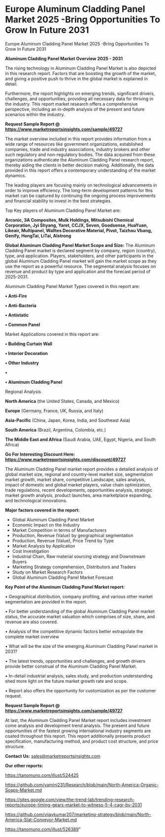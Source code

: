 # Europe Aluminum Cladding Panel Market 2025 -Bring Opportunities To Grow In Future 2031
Europe Aluminum Cladding Panel Market 2025 -Bring Opportunities To Grow In Future 2031

<Strong> Aluminum Cladding Panel Market Overview 2025 - 2031</strong>

The rising technology in Aluminum Cladding Panel Market is also depicted in this research report. Factors that are boosting the growth of the market, and giving a positive push to thrive in the global market is explained in detail.

Furthermore, the report highlights on emerging trends, significant drivers, challenges, and opportunities, providing all necessary data for thriving in the industry. This report market research offers a comprehensive perspective, including an in-depth analysis of the present and future scenarios within the industry.

<strong>Request Sample Report @ <a href=https://www.marketreportsinsights.com/sample/49727>https://www.marketreportsinsights.com/sample/49727</a></strong>

The market overview included in this report provides information from a wide range of resources like government organizations, established companies, trade and industry associations, industry brokers and other such regulatory and non-regulatory bodies. The data acquired from these organizations authenticate the Aluminum Cladding Panel research report, thereby aiding the clients in better decision making. Additionally, the data provided in this report offers a contemporary understanding of the market dynamics.

The leading players are focusing mainly on technological advancements in order to improve efficiency. The long-term development patterns for this market can be captured by continuing the ongoing process improvements and financial stability to invest in the best strategies.

Top Key players of Aluminum Cladding Panel Market are:

<strong>Arconic, 3A Composites, Mulk Holdings, Mitsubishi Chemical Corporation, Jyi Shyang, Yaret, CCJX, Seven, Goodsense, HuaYuan, Likeair, Multipanel, Walltes Decorative Material, Pivot, Taizhou Vbang, Genify, HongTai, LiTai, Alstrong</strong>

<strong><b>Global Aluminum Cladding Panel Market Scope and Size:</b></strong>
The Aluminum Cladding Panel market is declared segment by company, region (country), type, and application. Players, stakeholders, and other participants in the global Aluminum Cladding Panel market will gain the market scope as they use the report as a powerful resource. The segmental analysis focuses on revenue and product by type and application and the forecast period of 2025-2031.

Aluminum Cladding Panel Market Types covered in this report are:

<strong>•  Anti-Fire

•  Anti-Bacteria

•  Antistatic

•  Common Panel</strong>

Market Applications covered in this report are:

<strong>•  Building Curtain Wall

•  Interior Decoration

•  Other Industry

•  

•  Aluminum Cladding Panel</strong> 

Regional Analysis

<strong>North America</strong> (the United States, Canada, and Mexico)

<strong>Europe</strong> (Germany, France, UK, Russia, and Italy)

<strong>Asia-Pacific</strong> (China, Japan, Korea, India, and Southeast Asia)

<strong>South America</strong> (Brazil, Argentina, Colombia, etc.)

<strong>The Middle East and Africa</strong> (Saudi Arabia, UAE, Egypt, Nigeria, and South Africa)

<strong>Go For Interesting Discount Here: <a href=https://www.marketreportsinsights.com/discount/49727>https://www.marketreportsinsights.com/discount/49727</a></strong>

The Aluminum Cladding Panel market report provides a detailed analysis of global market size, regional and country-level market size, segmentation market growth, market share, competitive Landscape, sales analysis, impact of domestic and global market players, value chain optimization, trade regulations, recent developments, opportunities analysis, strategic market growth analysis, product launches, area marketplace expanding, and technological innovations.

<strong><b>Major factors covered in the report:</b></strong>
<ul>
  <li>Global Aluminum Cladding Panel Market </li>
  <li>Economic Impact on the Industry</li>
  <li>Market Competition in terms of Manufacturers</li>
  <li>Production, Revenue (Value) by geographical segmentation</li>
  <li>Production, Revenue (Value), Price Trend by Type</li>
  <li>Market Analysis by Application</li>
  <li>Cost Investigation</li>
  <li>Industrial Chain, Raw material sourcing strategy and Downstream Buyers</li>
  <li>Marketing Strategy comprehension, Distributors and Traders</li>
  <li>Study on Market Research Factors</li>
  <li>Global Aluminum Cladding Panel Market Forecast</li>
</ul>

<strong><b>Key Point of the Aluminum Cladding Panel Market report:</b></strong>

• Geographical distribution, company profiling, and various other market segmentation are provided in the report.

• For better understanding of the global Aluminum Cladding Panel market status, the accurate market valuation which comprises of size, share, and revenue are also covered.

• Analysis of the competitive dynamic factors better extrapolate the complete market overview

• What will be the size of the emerging Aluminum Cladding Panel market in 2031?

• The latest trends, opportunities and challenges, and growth drivers provide better construal of the Aluminum Cladding Panel Market.

• In-detail industrial analysis, sales study, and production understanding shed more light on the future market growth rate and scope.

• Report also offers the opportunity for customization as per the customer request.

<strong>Request Sample Report @ <a href=https://www.marketreportsinsights.com/sample/49727>https://www.marketreportsinsights.com/sample/49727</a></strong>

At last, the Aluminum Cladding Panel Market report includes investment come analysis and development trend analysis. The present and future opportunities of the fastest growing international industry segments are coated throughout this report. This report additionally presents product specification, manufacturing method, and product cost structure, and price structure.

<strong>Contact Us:</strong>
sales@marketreportsinsights.com

<strong>Our other reports:</strong>

<a href=https://tanomuno.com/illust/524425>https://tanomuno.com/illust/524425</a>

<a href=https://github.com/yamini231/Research/blob/main/North-America-Organic-Soaps-Market.md>https://github.com/yamini231/Research/blob/main/North-America-Organic-Soaps-Market.md</a>

<a href=https://sites.google.com/view/the-trend-lab/trending-research-reports/europe-timing-gears-market-to-witness-5-4-cagr-by-2031>https://sites.google.com/view/the-trend-lab/trending-research-reports/europe-timing-gears-market-to-witness-5-4-cagr-by-2031</a>

<a href=https://github.com/vijaykumar207/marketing-strategy/blob/main/North-America-Slat-Conveyor-Market.md>https://github.com/vijaykumar207/marketing-strategy/blob/main/North-America-Slat-Conveyor-Market.md</a>

<a href=https://tanomuno.com/illust/526389>https://tanomuno.com/illust/526389</a>"
